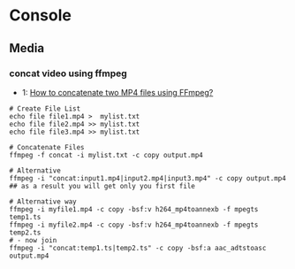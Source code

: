# Console

## Media

### concat video using ffmpeg

- 1: [How to concatenate two MP4 files using FFmpeg?](https://stackoverflow.com/questions/7333232/how-to-concatenate-two-mp4-files-using-ffmpeg)

```
# Create File List
echo file file1.mp4 >  mylist.txt
echo file file2.mp4 >> mylist.txt
echo file file3.mp4 >> mylist.txt

# Concatenate Files
ffmpeg -f concat -i mylist.txt -c copy output.mp4

# Alternative
ffmpeg -i "concat:input1.mp4|input2.mp4|input3.mp4" -c copy output.mp4  ## as a result you will get only you first file

# Alternative way
ffmpeg -i myfile1.mp4 -c copy -bsf:v h264_mp4toannexb -f mpegts temp1.ts
ffmpeg -i myfile2.mp4 -c copy -bsf:v h264_mp4toannexb -f mpegts temp2.ts
# - now join
ffmpeg -i "concat:temp1.ts|temp2.ts" -c copy -bsf:a aac_adtstoasc output.mp4
```
